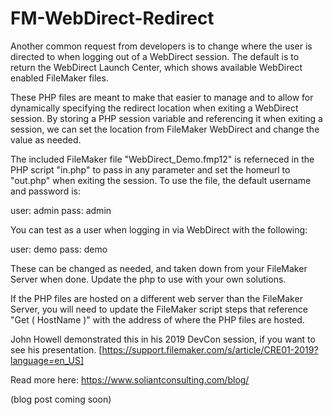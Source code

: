 FM-WebDirect-Redirect
=====================

Another common request from developers is to change where the user is directed to when logging out of a WebDirect session. The default is to return the WebDirect Launch Center, which shows available WebDirect enabled FileMaker files. 

These PHP files are meant to make that easier to manage and to allow for dynamically specifying the redirect location when exiting a WebDirect session. By storing a PHP session variable and referencing it when exiting a session, we can set the location from FileMaker WebDirect and change the value as needed.

The included FileMaker file "WebDirect_Demo.fmp12" is referneced in the PHP script "in.php" to pass in any parameter and set the homeurl to "out.php" when exiting the session. To use the file, the default username and password is:

user: admin
pass: admin

You can test as a user when logging in via WebDirect with the following:

user: demo
pass: demo

These can be changed as needed, and taken down from your FileMaker Server when done. Update the php to use with your own solutions.

If the PHP files are hosted on a different web server than the FileMaker Server, you will need to update the FileMaker script steps that reference "Get ( HostName )" with the address of where the PHP files are hosted.

John Howell demonstrated this in his 2019 DevCon session, if you want to see his presentation. [https://support.filemaker.com/s/article/CRE01-2019?language=en_US]

Read more here: <a href="https://www.soliantconsulting.com/blog/">https://www.soliantconsulting.com/blog/</a>

(blog post coming soon)
